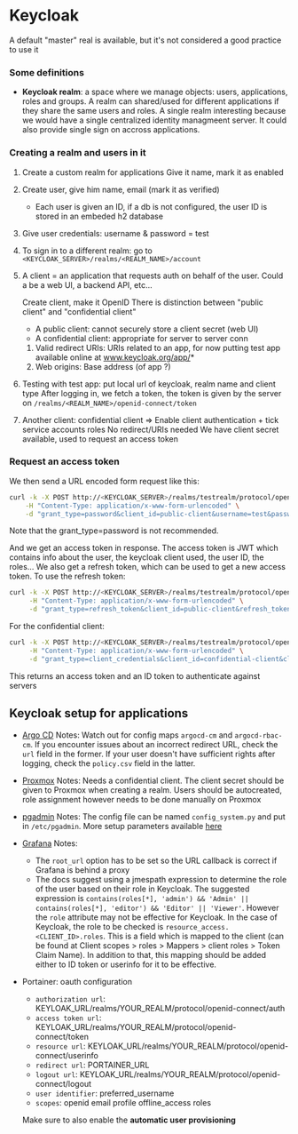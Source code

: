 # Keycloak

A default "master" real is available, but it's not considered a good practice to use it

### Some definitions

- **Keycloak realm**: a space where we manage objects: users, applications, roles and groups.
    A realm can shared/used for different applications if they share the same users and roles.
    A single realm interesting because we would have a single centralized identity managmeent server. It could also provide single sign on accross applications.

### Creating a realm and users in it

 1. Create a custom realm for applications
    Give it name, mark it as enabled
 2. Create user, give him name, email (mark it as verified)
    - Each user is given an ID, if a db is not configured, the user ID is stored in an embeded h2 database
 3. Give user credentials: username & password = test
 4. To sign in to a different realm: go to `<KEYCLOAK_SERVER>/realms/<REALM_NAME>/account`

 5. A client = an application that requests auth on behalf of the user.
    Could a be a web UI, a backend API, etc...

    Create client, make it OpenID
    There is distinction between "public client" and "confidential client"
    - A public client: cannot securely store a client secret (web UI)
    - A confidential client: appropriate for server to server conn

    1. Valid redirect URIs: URIs related to an app, for now putting test app available online at www.keycloak.org/app/*
    2. Web origins: Base address (of app ?)

 6. Testing with test app: put local url of keycloak, realm name and client type
    After logging in, we fetch a token, the token is given by the server on `/realms/<REALM_NAME>/openid-connect/token`

 7. Another client: confidential client => Enable client authentication + tick service accounts roles
    No redirect/URIs needed
    We have client secret available, used to request an access token

### Request an access token

We then send a URL encoded form request like this:
```bash
curl -k -X POST http://<KEYCLOAK_SERVER>/realms/testrealm/protocol/openid-connect/token \
    -H "Content-Type: application/x-www-form-urlencoded" \
    -d "grant_type=password&client_id=public-client&username=test&password=test&scope=email%20openid"
```

Note that the grant_type=password is not recommended.

And we get an access token in response. The access token is JWT which contains info about the user, the keycloak client used, the user ID, the roles...
We also get a refresh token, which can be used to get a new access token.
To use the refresh token:
```bash
curl -k -X POST http://<KEYCLOAK_SERVER>/realms/testrealm/protocol/openid-connect/token \
     -H "Content-Type: application/x-www-form-urlencoded" \
     -d "grant_type=refresh_token&client_id=public-client&refresh_token=<REFRESH_TOKEN>"
```

For the confidential client:
```bash
curl -k -X POST http://<KEYCLOAK_SERVER>/realms/testrealm/protocol/openid-connect/token \
     -H "Content-Type: application/x-www-form-urlencoded" \
     -d "grant_type=client_credentials&client_id=confidential-client&client_secret=<CLIENT_SECRET>&scope=openid"
```

This returns an access token and an ID token to authenticate against servers

## Keycloak setup for applications

- [Argo CD](https://argo-cd.readthedocs.io/en/stable/operator-manual/user-management/keycloak/)
  Notes: Watch out for config maps `argocd-cm` and `argocd-rbac-cm`. If you encounter issues about an incorrect redirect URL, check the `url` field in the former. If your user doesn't have sufficient rights after logging, check the `policy.csv` field in the latter.
- [Proxmox](https://gist.github.com/jakoberpf/d6f519459f7dad3b30f509facdc22445)
  Notes: Needs a confidential client. The client secret should be given to Proxmox when creating a realm. Users should be autocreated, role assignment however needs to be done manually on Proxmox
- [pgadmin](https://www.olavgg.com/show/how-to-configure-pgadmin-4-with-oauth2-and-keycloak)
  Notes: The config file can be named `config_system.py` and put in `/etc/pgadmin`. More setup parameters available [here](https://www.pgadmin.org/docs/pgadmin4/development/oauth2.html) 
- [Grafana](https://grafana.com/docs/grafana/latest/setup-grafana/configure-security/configure-authentication/keycloak/)
  Notes:
   - The `root_url` option has to be set so the URL callback is correct if Grafana is behind a proxy
   - The docs suggest using a jmespath expression to determine the role of the user based on their role in Keycloak. The suggested expression is `contains(roles[*], 'admin') && 'Admin' || contains(roles[*], 'editor') && 'Editor' || 'Viewer'`. However the `role` attribute may not be effective for Keycloak. In the case of Keycloak, the role to be checked is `resource_access.<CLIENT_ID>.roles`. This is a field which is mapped to the client (can be found at Client scopes > roles > Mappers > client roles > Token Claim Name). In addition to that, this mapping should be added either to ID token or userinfo for it to be effective.

- Portainer: oauth configuration
  - `authorization url`: KEYLOAK_URL/realms/YOUR_REALM/protocol/openid-connect/auth
  - `access token url`: KEYLOAK_URL/realms/YOUR_REALM/protocol/openid-connect/token
  - `resource url`: KEYLOAK_URL/realms/YOUR_REALM/protocol/openid-connect/userinfo
  - `redirect url`: PORTAINER_URL
  - `logout url`: KEYLOAK_URL/realms/YOUR_REALM/protocol/openid-connect/logout
  - `user identifier`: preferred_username
  - `scopes`: openid email profile offline_access roles
  
  Make sure to also enable the **automatic user provisioning**
  
